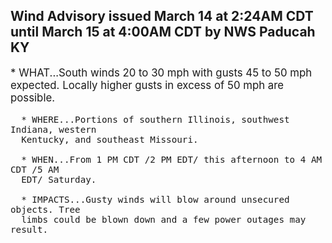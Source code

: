 <p>
   <h2>Wind Advisory issued March 14 at 2:24AM CDT until March 15 at 4:00AM CDT by NWS Paducah KY</h2>
   <div style="font-size:120%">* WHAT...South winds 20 to 30 mph with gusts 45 to 50 mph expected.
      Locally higher gusts in excess of 50 mph are possible.
      
      * WHERE...Portions of southern Illinois, southwest Indiana, western
      Kentucky, and southeast Missouri.
      
      * WHEN...From 1 PM CDT /2 PM EDT/ this afternoon to 4 AM CDT /5 AM
      EDT/ Saturday.
      
      * IMPACTS...Gusty winds will blow around unsecured objects. Tree
      limbs could be blown down and a few power outages may result.
   </div>
</p>